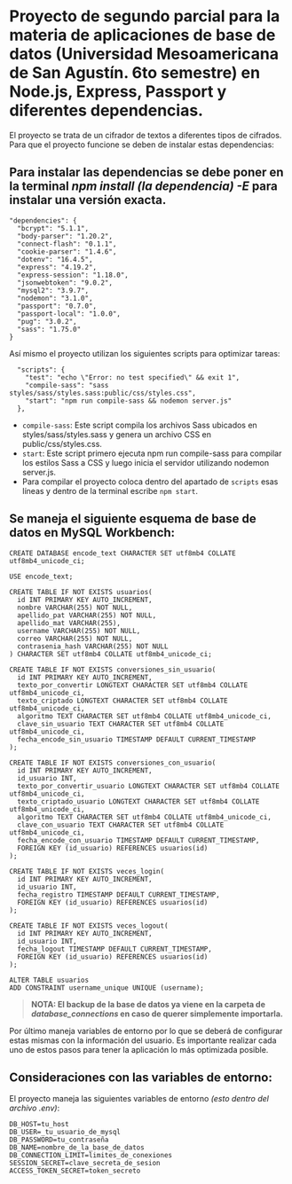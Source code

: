 # Proyecto de segundo parcial para la materia de aplicaciones de base de datos (Universidad Mesoamericana de San Agustín. 6to semestre) en Node.js, Express, Passport y diferentes dependencias.
El proyecto se trata de un cifrador de textos a diferentes tipos de cifrados. Para que el proyecto funcione se deben de instalar estas dependencias:
## **Para instalar las dependencias se debe poner en la terminal _npm install (la dependencia) -E_ para instalar una versión exacta.**
```
"dependencies": {
  "bcrypt": "5.1.1",
  "body-parser": "1.20.2",
  "connect-flash": "0.1.1",
  "cookie-parser": "1.4.6",
  "dotenv": "16.4.5",
  "express": "4.19.2",
  "express-session": "1.18.0",
  "jsonwebtoken": "9.0.2",
  "mysql2": "3.9.7",
  "nodemon": "3.1.0",
  "passport": "0.7.0",
  "passport-local": "1.0.0",
  "pug": "3.0.2",
  "sass": "1.75.0"
}
```
Así mismo el proyecto utilizan los siguientes scripts para optimizar tareas:
```
  "scripts": {
    "test": "echo \"Error: no test specified\" && exit 1",
    "compile-sass": "sass styles/sass/styles.sass:public/css/styles.css",
    "start": "npm run compile-sass && nodemon server.js"
  },
```
+ `compile-sass`: Este script compila los archivos Sass ubicados en styles/sass/styles.sass y genera un archivo CSS en public/css/styles.css.
+ `start`: Este script primero ejecuta npm run compile-sass para compilar los estilos Sass a CSS y luego inicia el servidor utilizando nodemon server.js.
+ Para compilar el proyecto coloca dentro del apartado de `scripts` esas líneas y dentro de la terminal escribe `npm start`.
## Se maneja el siguiente esquema de base de datos en MySQL Workbench:
```
CREATE DATABASE encode_text CHARACTER SET utf8mb4 COLLATE utf8mb4_unicode_ci;

USE encode_text;

CREATE TABLE IF NOT EXISTS usuarios(
  id INT PRIMARY KEY AUTO_INCREMENT, 
  nombre VARCHAR(255) NOT NULL,
  apellido_pat VARCHAR(255) NOT NULL,
  apellido_mat VARCHAR(255),
  username VARCHAR(255) NOT NULL,
  correo VARCHAR(255) NOT NULL,
  contrasenia_hash VARCHAR(255) NOT NULL
) CHARACTER SET utf8mb4 COLLATE utf8mb4_unicode_ci;

CREATE TABLE IF NOT EXISTS conversiones_sin_usuario(
  id INT PRIMARY KEY AUTO_INCREMENT,
  texto_por_convertir LONGTEXT CHARACTER SET utf8mb4 COLLATE utf8mb4_unicode_ci,
  texto_criptado LONGTEXT CHARACTER SET utf8mb4 COLLATE utf8mb4_unicode_ci,
  algoritmo TEXT CHARACTER SET utf8mb4 COLLATE utf8mb4_unicode_ci,
  clave_sin_usuario TEXT CHARACTER SET utf8mb4 COLLATE utf8mb4_unicode_ci,
  fecha_encode_sin_usuario TIMESTAMP DEFAULT CURRENT_TIMESTAMP
);

CREATE TABLE IF NOT EXISTS conversiones_con_usuario(
  id INT PRIMARY KEY AUTO_INCREMENT,
  id_usuario INT, 
  texto_por_convertir_usuario LONGTEXT CHARACTER SET utf8mb4 COLLATE utf8mb4_unicode_ci,
  texto_criptado_usuario LONGTEXT CHARACTER SET utf8mb4 COLLATE utf8mb4_unicode_ci,
  algoritmo TEXT CHARACTER SET utf8mb4 COLLATE utf8mb4_unicode_ci,
  clave_con_usuario TEXT CHARACTER SET utf8mb4 COLLATE utf8mb4_unicode_ci,
  fecha_encode_con_usuario TIMESTAMP DEFAULT CURRENT_TIMESTAMP,
  FOREIGN KEY (id_usuario) REFERENCES usuarios(id)
);

CREATE TABLE IF NOT EXISTS veces_login(
  id INT PRIMARY KEY AUTO_INCREMENT,
  id_usuario INT, 
  fecha_registro TIMESTAMP DEFAULT CURRENT_TIMESTAMP,
  FOREIGN KEY (id_usuario) REFERENCES usuarios(id)
);

CREATE TABLE IF NOT EXISTS veces_logout(
  id INT PRIMARY KEY AUTO_INCREMENT,
  id_usuario INT,
  fecha_logout TIMESTAMP DEFAULT CURRENT_TIMESTAMP,
  FOREIGN KEY (id_usuario) REFERENCES usuarios(id)
);

ALTER TABLE usuarios
ADD CONSTRAINT username_unique UNIQUE (username);
```
> **NOTA: El backup de la base de datos ya viene en la carpeta de _database_connections_ en caso de querer simplemente importarla.**

Por último maneja variables de entorno por lo que se deberá de configurar estas mismas con la información del usuario. Es importante realizar cada uno de estos pasos para tener la aplicación lo más optimizada posible.

## Consideraciones con las variables de entorno:
El proyecto maneja las siguientes variables de entorno _(esto dentro del archivo .env)_:
```
DB_HOST=tu_host
DB_USER=_tu_usuario_de_mysql
DB_PASSWORD=tu_contraseña
DB_NAME=nombre_de_la_base_de_datos
DB_CONNECTION_LIMIT=limites_de_conexiones
SESSION_SECRET=clave_secreta_de_sesion
ACCESS_TOKEN_SECRET=token_secreto
```
